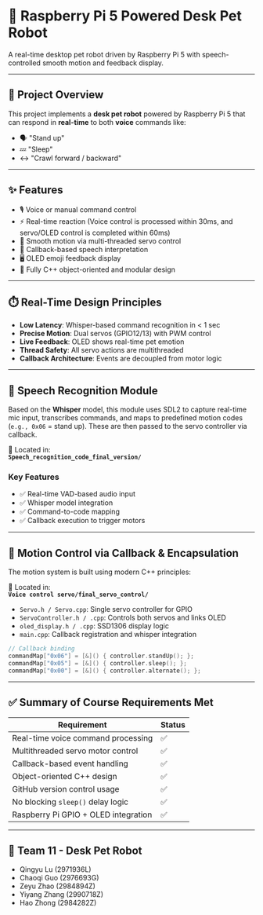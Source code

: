 # 🐾 Raspberry Pi 5 Powered Desk Pet Robot

A real-time desktop pet robot driven by Raspberry Pi 5 with speech-controlled smooth motion and feedback display.

---

## 📌 Project Overview

This project implements a **desk pet robot** powered by Raspberry Pi 5 that can respond in **real-time** to both **voice**  commands like:

- 🗣️ "Stand up"
- 💤 "Sleep"
- ↔️ "Crawl forward / backward"

---

## ✨ Features

- 🎙️ Voice or manual command control
- ⚡ Real-time reaction (Voice control is processed within 30ms, and servo/OLED control is completed within 60ms)
- 🤖 Smooth motion via multi-threaded servo control
- 🧠 Callback-based speech interpretation
- 🖥️ OLED emoji feedback display
- 🧩 Fully C++ object-oriented and modular design

---

## ⏱️ Real-Time Design Principles

- **Low Latency**: Whisper-based command recognition in < 1 sec
- **Precise Motion**: Dual servos (GPIO12/13) with PWM control
- **Live Feedback**: OLED shows real-time pet emotion
- **Thread Safety**: All servo actions are multithreaded
- **Callback Architecture**: Events are decoupled from motor logic

---

## 🧠 Speech Recognition Module

Based on the **Whisper** model, this module uses SDL2 to capture real-time mic input, transcribes commands, and maps to predefined motion codes (`e.g., 0x06` = stand up). These are then passed to the servo controller via callback.

📁 Located in:  
**`Speech_recognition_code_final_version/`**

### Key Features

- ✅ Real-time VAD-based audio input
- ✅ Whisper model integration
- ✅ Command-to-code mapping
- ✅ Callback execution to trigger motors

---

## 🔁 Motion Control via Callback & Encapsulation

The motion system is built using modern C++ principles:

📁 Located in:  
**`Voice control servo/final_servo_control/`**

- `Servo.h / Servo.cpp`: Single servo controller for GPIO
- `ServoController.h / .cpp`: Controls both servos and links OLED
- `oled_display.h / .cpp`: SSD1306 display logic
- `main.cpp`: Callback registration and whisper integration

```cpp
// Callback binding
commandMap["0x06"] = [&]() { controller.standUp(); };
commandMap["0x05"] = [&]() { controller.sleep(); };
commandMap["0x00"] = [&]() { controller.alternate(); };
```

---

## ✅ Summary of Course Requirements Met

| Requirement                             | Status   |
|----------------------------------------|----------|
| Real-time voice command processing     | ✅        |
| Multithreaded servo motor control      | ✅        |
| Callback-based event handling          | ✅        |
| Object-oriented C++ design             | ✅        |
| GitHub version control usage           | ✅        |
| No blocking `sleep()` delay logic      | ✅        |
| Raspberry Pi GPIO + OLED integration   | ✅        |

---

## 👥 Team 11 - Desk Pet Robot

- Qingyu Lu (2971936L)  
- Chaoqi Guo (2976693G)  
- Zeyu Zhao (2984894Z)  
- Yiyang Zhang (2990718Z)  
- Hao Zhong (2984282Z)
